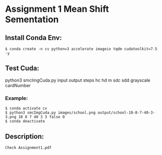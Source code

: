 # Assignment 1 Mean Shift Sementation

## Install Conda Env:
```
$ conda create -n cv python=3 accelerate imageio tqdm cudatoolkit=7.5 -y
``` 

## Test Cuda:
  python3 smcImgCuda.py input output steps hc hd m sdc sdd grayscale cardNumber

### Example:
```
$ conda activate cv
$ python3 smcImgCuda.py images/school.png output/school-10-8-7-40-3-3.png 10 8 7 40 3 3 false 0
$ conda deactivate
```

## Description:
```
Check Assignment1.pdf
```
